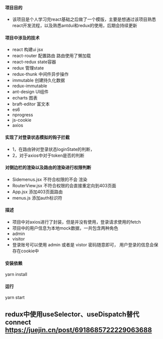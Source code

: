 #### 项目目的

+  该项目是个人学习完react基础之后做了一个模版，主要是想通过该项目熟悉react开发流程，以及熟悉antdui和redux的使用，后期会持续更新

#### 项目中涉及的技术

+ react  构建ui jsx
+ react-router  配置路由 路由使用了懒加载
+ react-redux  state容器
+ redux  管理state
+ redux-thunk  中间件异步操作
+ immutable 创建持久化数据
+ redux-immutable 
+ ant-design  UI组件
+ echarts 图表
+ braft-editor  富文本
+ es6
+ nprogress
+ js-cookie
+ axios

#### 实现了对登录状态模拟的钩子拦截

+ 1，在路由钟对登录状态loginState的判断，
+ 2，对于axios中对于token是否的判断

#### 对侧边栏的渲染以及路由的渲染进行权限判断
 + Sidemenus.jsx 不符合权限的不会 渲染
 + RouterView.jsx 不符合权限的会直接重定向到403页面
 + App.jsx 添加403页面路由
 + menus.js 添加auth标识符
 
#### 描述

 + 项目中对axios进行了封装，但是并没有使用，登录请求使用的fetch
 + 项目中的用户信息为本地mock数据，一共包含两种角色
+ admin
+ visitor
+ 登录账号可以使用 admin 或者是 vistor 密码随意即可， 用户登录的信息会保存在cookie中

#### 安装依赖

yarn install 

#### 运行

yarn start

##  redux中使用useSelector、useDispatch替代connect    https://juejin.cn/post/6918685722229063688